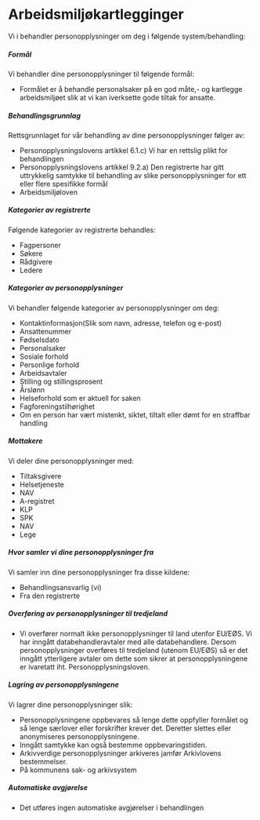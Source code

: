 # Arbeidsmiljøkartlegginger


  

Vi i behandler personopplysninger om deg i følgende system/behandling:

  

##### Formål

Vi behandler dine personopplysninger til følgende formål:

*   Formålet er å behandle personalsaker på en god måte,- og kartlegge arbeidsmiljøet slik at vi kan iverksette gode tiltak for ansatte.

##### Behandlingsgrunnlag

Rettsgrunnlaget for vår behandling av dine personopplysninger følger av:

*   Personopplysningslovens artikkel 6.1.c) Vi har en rettslig plikt for behandlingen
*   Personopplysningslovens artikkel 9.2.a) Den registrerte har gitt uttrykkelig samtykke til behandling av slike personopplysninger for ett eller flere spesifikke formål
*   Arbeidsmiljøloven

##### Kategorier av registrerte

Følgende kategorier av registrerte behandles:

*   Fagpersoner
*   Søkere
*   Rådgivere
*   Ledere

##### Kategorier av personopplysninger

Vi behandler følgende kategorier av personopplysninger om deg:

*   Kontaktinformasjon(Slik som navn, adresse, telefon og e-post)
*   Ansattenummer
*   Fødselsdato
*   Personalsaker
*   Sosiale forhold
*   Personlige forhold
*   Arbeidsavtaler
*   Stilling og stillingsprosent
*   Årslønn
*   Helseforhold som er aktuell for saken
*   Fagforeningstilhørighet
*   Om en person har vært mistenkt, siktet, tiltalt eller dømt for en straffbar handling

##### Mottakere

Vi deler dine personopplysninger med:

*   Tiltaksgivere
*   Helsetjeneste
*   NAV
*   A-registret
*   KLP
*   SPK
*   NAV
*   Lege

##### Hvor samler vi dine personopplysninger fra

Vi samler inn dine personopplysninger fra disse kildene:

*   Behandlingsansvarlig (vi)
*   Fra den registrerte

##### Overføring av personopplysninger til tredjeland

*   Vi overfører normalt ikke personopplysninger til land utenfor EU/EØS. Vi har inngått databehandleravtaler med alle databehandlere. Dersom personopplysninger overføres til tredjeland (utenom EU/EØS) så er det inngått ytterligere avtaler om dette som sikrer at personopplysningene er ivaretatt iht. Personopplysningsloven.

##### Lagring av personopplysningene

Vi lagrer dine personopplysninger slik:

*   Personopplysningene oppbevares så lenge dette oppfyller formålet og så lenge særlover eller forskrifter krever det. Deretter slettes eller anonymiseres personopplysningene.
*   Inngått samtykke kan også bestemme oppbevaringstiden.
*   Arkivverdige personopplysninger arkiveres jamfør Arkivlovens bestemmelser.
*   På kommunens sak- og arkivsystem

##### Automatiske avgjørelse

*   Det utføres ingen automatiske avgjørelser i behandlingen